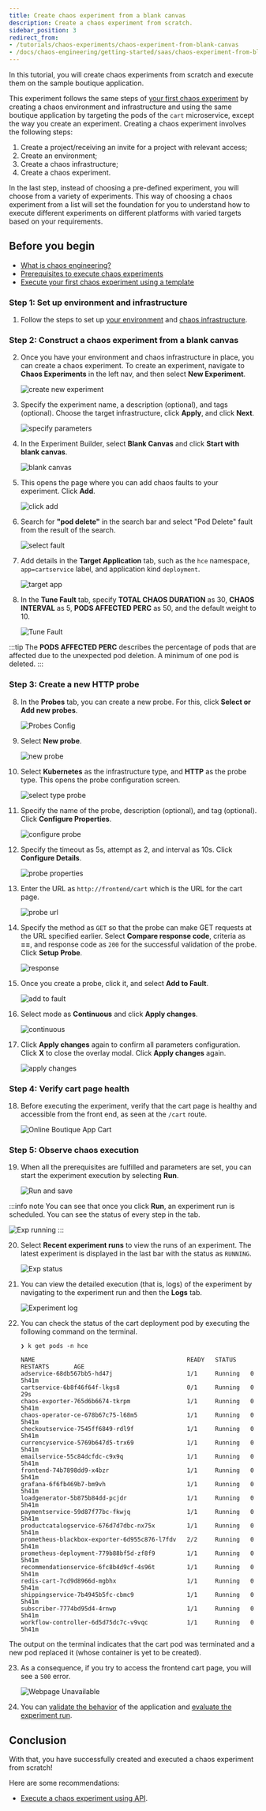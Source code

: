 ```yaml
---
title: Create chaos experiment from a blank canvas
description: Create a chaos experiment from scratch.
sidebar_position: 3
redirect_from:
- /tutorials/chaos-experiments/chaos-experiment-from-blank-canvas
- /docs/chaos-engineering/getting-started/saas/chaos-experiment-from-blank-canvas
---
```


In this tutorial, you will create chaos experiments from scratch and execute them on the sample boutique application.

This experiment follows the same steps of [your first chaos experiment](/docs/chaos-engineering/getting-started/saas/first-experiment) by creating a chaos environment and infrastructure and using the same boutique application by targeting the pods of the `cart` microservice, except the way you create an experiment. Creating a chaos experiment involves the following steps:

1. Create a project/receiving an invite for a project with relevant access;
2. Create an environment;
3. Create a chaos infrastructure;
4. Create a chaos experiment.

In the last step, instead of choosing a pre-defined experiment, you will choose from a variety of experiments. This way of choosing a chaos experiment from a list will set the foundation for you to understand how to execute different experiments on different platforms with varied targets based on your requirements.

## Before you begin

* [What is chaos engineering?](/docs/chaos-engineering/concepts/chaos101)
* [Prerequisites to execute chaos experiments](/docs/chaos-engineering/getting-started/saas/prerequisites)
* [Execute your first chaos experiment using a template](/docs/chaos-engineering/getting-started/saas/first-experiment)

### Step 1: Set up environment and infrastructure

1. Follow the steps to set up [your environment](/docs/chaos-engineering/getting-started/saas/first-experiment#step-2-add-a-chaos-environment) and [chaos infrastructure](/docs/chaos-engineering/getting-started/saas/first-experiment#step-3-add-a-chaos-infrastructure).

### Step 2: Construct a chaos experiment from a blank canvas

2. Once you have your environment and chaos infrastructure in place, you can create a chaos experiment. To create an experiment, navigate to **Chaos Experiments** in the left nav, and then select **New Experiment**.

    ![create new experiment](./static/first-chaos/create-new-experiment-1.png)

3. Specify the experiment name, a description (optional), and tags (optional). Choose the target infrastructure, click **Apply**, and click **Next**.

    ![specify parameters](./static/first-chaos/specify-params-2.png)

4. In the Experiment Builder, select **Blank Canvas** and click **Start with blank canvas**.

    ![blank canvas](./static/chaos-experiment-from-blank-canvas/blank-canvas.png)

5. This opens the page where you can add chaos faults to your experiment. Click **Add**.

    ![click add](./static/chaos-experiment-from-blank-canvas/add-experiments.png)

6. Search for **"pod delete"** in the search bar and select "Pod Delete" fault from the result of the search.

    ![select fault](./static/chaos-experiment-from-blank-canvas/select-fault.png)

7. Add details in the **Target Application** tab, such as the `hce` namespace, `app=cartservice` label, and application kind `deployment`.

    ![target app](./static/chaos-experiment-from-blank-canvas/target-app.png)

8. In the **Tune Fault** tab, specify **TOTAL CHAOS DURATION** as 30, **CHAOS INTERVAL** as 5, **PODS AFFECTED PERC** as 50, and the default weight to 10.

    ![Tune Fault](./static/chaos-experiment-from-blank-canvas/tune-fault.png)

:::tip
The **PODS AFFECTED PERC** describes the percentage of pods that are affected due to the unexpected pod deletion. A minimum of one pod is deleted.
:::

### Step 3: Create a new HTTP probe
8. In the **Probes** tab, you can create a new probe. For this, click **Select or Add new probes**.

    ![Probes Config](./static/first-chaos/probes-config.png)

9. Select **New probe**.

    ![new probe](./static/chaos-experiment-from-blank-canvas/new-probe.png)

10. Select **Kubernetes** as the infrastructure type, and **HTTP** as the probe type. This opens the probe configuration screen.

    ![select type probe](./static/chaos-experiment-from-blank-canvas/select-probe-2.png)

11. Specify the name of the probe, description (optional), and tag (optional). Click **Configure Properties**.

    ![configure probe](./static/chaos-experiment-from-blank-canvas/configure-3.png)

12. Specify the timeout as 5s, attempt as 2, and interval as 10s. Click **Configure Details**.

    ![probe properties](./static/chaos-experiment-from-blank-canvas/properties-4.png)

13. Enter the URL as `http://frontend/cart` which is the URL for the cart page.

    ![probe url](./static/chaos-experiment-from-blank-canvas/url-5.png)

14. Specify the method as `GET` so that the probe can make GET requests at the URL specified earlier. Select **Compare response code**, criteria as **==**, and response code as `200` for the successful validation of the probe. Click **Setup Probe**.

    ![response](./static/chaos-experiment-from-blank-canvas/response-6.png)

15. Once you create a probe, click it, and select **Add to Fault**.

    ![add to fault](./static/chaos-experiment-from-blank-canvas/add-to-fault.png)

16. Select mode as **Continuous** and click **Apply changes**.

    ![continuous](./static/chaos-experiment-from-blank-canvas/continuous-mode.png)

17. Click **Apply changes** again to confirm all parameters configuration. Click **X** to close the overlay modal. Click **Apply changes** again.

    ![apply changes](./static/chaos-experiment-from-blank-canvas/apply-changes.png)

### Step 4: Verify cart page health

18. Before executing the experiment, verify that the cart page is healthy and accessible from the front end, as seen at the `/cart` route.

    ![Online Boutique App Cart](./static/chaos-experiment-from-blank-canvas/online-boutique-app-cart.png)

### Step 5: Observe chaos execution

19. When all the prerequisites are fulfilled and parameters are set, you can start the experiment execution by selecting **Run**.

    ![Run and save](./static/first-chaos/run-n-save.png)

:::info note
You can see that once you click **Run**, an experiment run is scheduled. You can see the status of every step in the tab.

![Exp running](./static/first-chaos/exp-running.png)
:::

20. Select **Recent experiment runs** to view the runs of an experiment. The latest experiment is displayed in the last bar with the status as `RUNNING`.

    ![Exp status](./static/first-chaos/exp-status.png)

21. You can view the detailed execution (that is, logs) of the experiment by navigating to the experiment run and then the **Logs** tab.

    ![Experiment log](./static/chaos-experiment-from-blank-canvas/experiment-logs.png)

22. You can check the status of the cart deployment pod by executing the following command on the terminal.

    ```
    ❯ k get pods -n hce

    NAME                                           READY   STATUS    RESTARTS       AGE
    adservice-68db567bb5-hd47j                     1/1     Running   0              5h41m
    cartservice-6b8f46f64f-lkgs8                   0/1     Running   0              29s
    chaos-exporter-765d6b6674-tkrpm                1/1     Running   0              5h41m
    chaos-operator-ce-678b67c75-l68m5              1/1     Running   0              5h41m
    checkoutservice-7545ff6849-rdl9f               1/1     Running   0              5h41m
    currencyservice-5769b647d5-trx69               1/1     Running   0              5h41m
    emailservice-55c84dcfdc-c9x9q                  1/1     Running   0              5h41m
    frontend-74b7898dd9-x4bzr                      1/1     Running   0              5h41m
    grafana-6f6fb469b7-bm9vh                       1/1     Running   0              5h41m
    loadgenerator-5b875b84dd-pcjdr                 1/1     Running   0              5h41m
    paymentservice-59d87f77bc-fkwjq                1/1     Running   0              5h41m
    productcatalogservice-676d7d7dbc-nx75x         1/1     Running   0              5h41m
    prometheus-blackbox-exporter-6d955c876-l7fdv   2/2     Running   0              5h41m
    prometheus-deployment-779b88bf5d-zf8f9         1/1     Running   0              5h41m
    recommendationservice-6fc8b4d9cf-4s96t         1/1     Running   0              5h41m
    redis-cart-7cd9d8966d-mgbhx                    1/1     Running   0              5h41m
    shippingservice-7b4945b5fc-cbmc9               1/1     Running   0              5h41m
    subscriber-7774bd95d4-4rnwp                    1/1     Running   0              5h41m
    workflow-controller-6d5d75dc7c-v9vqc           1/1     Running   0              5h41m
    ```

The output on the terminal indicates that the cart pod was terminated and a new pod replaced it (whose container is yet to be created).

23. As a consequence, if you try to access the frontend cart page, you will see a `500` error.

    ![Webpage Unavailable](./static/chaos-experiment-from-blank-canvas/webpage-unavailable.png)

24. You can [validate the behavior](/docs/chaos-engineering/getting-started/saas/first-experiment#step-6-observing-chaos-execution) of the application and [evaluate the experiment run](/docs/chaos-engineering/getting-started/saas/first-experiment#step-7-evaluate-the-experiment-run).

## Conclusion

With that, you have successfully created and executed a chaos experiment from scratch!

Here are some recommendations:
- [Execute a chaos experiment using API](/docs/chaos-engineering/getting-started/saas/experiment-using-api).
